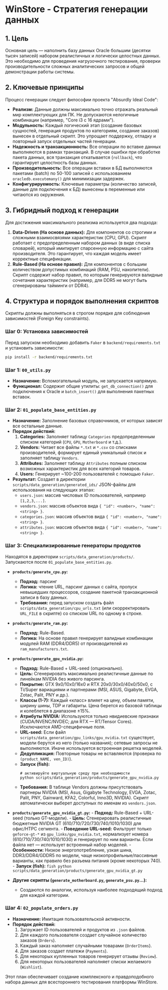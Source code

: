 # WinStore - Стратегия генерации данных

## 1. Цель

Основная цель — наполнить базу данных Oracle большим (десятки тысяч записей) набором реалистичных и логически целостных данных. Это необходимо для проведения нагрузочного тестирования, проверки производительности сложных аналитических запросов и общей демонстрации работы системы.

## 2. Ключевые принципы

Процесс генерации следует философии проекта "Absurdly Ideal Code":

- **Реализм:** Данные должны максимально точно отражать реальный мир комплектующих для ПК. Не допускаются нелогичные комбинации (например, "Core i3 с 16 ядрами").
- **Модульность:** Каждый логический этап (создание базовых сущностей, генерация продуктов по категориям, создание заказов) вынесен в отдельный скрипт. Это упрощает поддержку, отладку и повторный запуск отдельных частей генерации.
- **Надежность и транзакционность:** Все операции по вставке данных выполняются в рамках транзакций. В случае ошибки при обработке пакета данных, вся транзакция откатывается (`rollback`), что гарантирует целостность базы данных.
- **Производительность:** Все операции вставки в БД выполняются пакетами (batch) по 50-100 записей с использованием `oracledb.executemany()` для минимизации задержек.
- **Конфигурируемость:** Ключевые параметры (количество записей, данные для подключения к БД) вынесены в переменные или читаются из окружения.

## 3. Гибридный подход к генерации

Для достижения максимального реализма используется два подхода:

1.  **Data-Driven (На основе данных):** Для компонентов со строгими и сложными взаимосвязями характеристик (CPU, GPU). Скрипт работает с предопределенным набором данных (в виде списка словарей), который имитирует спарсенную информацию с сайта производителя. Это гарантирует, что каждая модель имеет корректные спецификации.
2.  **Rule-Based (На основе правил):** Для компонентов с большим количеством допустимых комбинаций (RAM, PSU, накопители). Скрипт содержит набор правил, по которым генерируются валидные сочетания характеристик (например, для DDR5 не могут быть сгенерированы тайминги от DDR4).

## 4. Структура и порядок выполнения скриптов

Скрипты должны выполняться в строгом порядке для соблюдения зависимостей (Foreign Key constraints).

### Шаг 0: Установка зависимостей

Перед запуском необходимо добавить `Faker` в `backend/requirements.txt` и установить зависимости:
```bash
pip install -r backend/requirements.txt
```

### Шаг 1: `00_utils.py`

- **Назначение:** Вспомогательный модуль, не запускается напрямую.
- **Функционал:** Содержит общие утилиты: `get_db_connection()` для подключения к Oracle и `batch_insert()` для выполнения пакетных вставок.

### Шаг 2: `01_populate_base_entities.py`

- **Назначение:** Заполнение базовых справочников, от которых зависят все остальные данные.
- **Порядок действий:**
    1.  **Categories:** Заполняет таблицу `Categories` предопределенным списком категорий (`CPU`, `GPU`, `Motherboard` и т.д.).
    2.  **Vendors:** Читает все файлы `*.txt` и `*.csv` со списками производителей, формирует единый уникальный список и заполняет таблицу `Vendors`.
    3.  **Attributes:** Заполняет таблицу `Attributes` полным списком возможных характеристик для всех категорий товаров.
    4.  **Users:** Генерирует ~100-200 пользователей с помощью `Faker`.
- **Результат:** Создает в директории `scripts/data_generation/generated_ids/` JSON-файлы для использования на следующих этапах:
    - `users.json`: массив числовых ID пользователей, например `[1,2,3,...]`.
    - `vendors.json`: массив объектов вида `{ "id": <number>, "name": <string> }`.
    - `categories.json`: массив объектов вида `{ "id": <number>, "name": <string> }`.
    - `attributes.json`: массив объектов вида `{ "id": <number>, "name": <string> }`.

### Шаг 3: Специализированные генераторы продуктов

Находятся в директории `scripts/data_generation/products/`. Запускаются после `01_populate_base_entities.py`.

- **`products/generate_cpu.py`:**
    - **Подход:** парсинг
    - **Логика:** чтение URL, парсинг данных с сайта, пропуск невышедших процессоров, создание пакетной транзакционной записи в базу данных.
    - **Требования:** перед запуском создать файл `scripts/data_generation/cpu_urls.txt` (или скорректировать `URL_FILE` в скрипте) со списком URL по одному в строке.

- **`products/generate_ram.py`:**
    - **Подход:** Rule-Based.
    - **Логика:** На основе правил генерирует валидные комбинации модулей RAM (DDR4/DDR5) от производителей из `ram_manufacturers.txt`.

- **`products/generate_gpu_nvidia.py`:**
    - **Подход:** Rule-Based + URL-seed (опционально).
    - **Цель:** Сгенерировать максимально реалистичные данные по линейкам NVIDIA без живого парсинга.
    - **Покрытие:** GTX 9x0/10x0/16x0 и RTX 20x0/30x0/40x0/50x0, с Ti/Super вариациями и партнерами (MSI, ASUS, Gigabyte, EVGA, Zotac, Palit, PNY и др.).
    - **Классы (1-7):** Каждый «класс» влияет на цену, объем памяти, ширину шины, TDP и габариты. Цена берется из базовой таблицы и колеблется в диапазоне ±15%.
    - **Атрибуты NVIDIA:** Используются только нвидиевские признаки (CUDA/NVENC/NVDEC; для RTX — RT/Tensor Cores). Исключаются AMD-специфичные поля.
    - **URL-seed:** Если файл `scripts/data_generation/gpu_links/gpu_nvidia.txt` существует, модели берутся из него (только названия); сетевые запросы не выполняются. Иначе используется встроенная решетка моделей.
    - **Дедупликация:** Повторные товары не вставляются (проверка по `(product_NAME, ven_ID)`).
    - **Запуск (fish):**
      ```fish
      # активируйте виртуальную среду при необходимости
      python scripts/data_generation/products/generate_gpu_nvidia.py
      ```
    - **Требования:** В таблице Vendors должны присутствовать партнеры NVIDIA (MSI, Asus, Gigabyte Technology, EVGA, Zotac, Palit, PNY, Gainward, KFA2, Colorful, Inno3D, NVIDIA). Скрипт автоматически выберет доступных по именам из `vendors.json`.

- **`products/generate_gpu_nvidia_gt.py`:**
        - **Подход:** Rule-Based + URL-seed (только GT-модели).
        - **Цель:** Сгенерировать реалистичные бюджетные NVIDIA GT (610/710/720/730/740/1010/1030) для офис/HTPC сегмента.
        - **Поведение URL-seed:** Фильтрует только `geforce-gt-*` из `gpu_links/gpu_nvidia.txt`, нормализует номера (610/710/730/740/1010/1030) и генерирует по ним варианты. Если файла нет — использует встроенный набор моделей.
        - **Особенности:** Низкое энергопотребление, узкая шина, DDR3/DDR4/GDDR5 по модели, чаще низкопрофильные/пассивные варианты, как правило без разъема питания (кроме некоторых 740).
        - **Запуск (fish):**
            ```fish
            python scripts/data_generation/products/generate_gpu_nvidia_gt.py
            ```

- **Другие скрипты (`generate_motherboard.py`, `generate_psu.py`...):**
    - Создаются по аналогии, используя наиболее подходящий подход для каждой категории.

### Шаг 4: `02_populate_orders.py`

- **Назначение:** Имитация пользовательской активности.
- **Порядок действий:**
    1.  Загружает ID пользователей и продуктов из `.json` файлов.
    2.  Для каждого пользователя создает случайное количество заказов (`Orders`).
    3.  Каждый заказ наполняет случайными товарами (`OrderItems`).
    4.  Для заказов создает платежи (`Payments`).
    5.  Для некоторых купленных товаров генерирует отзывы (`Review`).
    6.  Для некоторых пользователей наполняет списки желаемого (`Wishlist`).

Этот план обеспечивает создание комплексного и правдоподобного набора данных для всестороннего тестирования платформы WinStore.
